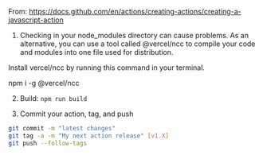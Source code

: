From: https://docs.github.com/en/actions/creating-actions/creating-a-javascript-action


1. Checking in your node_modules directory can cause problems. As an alternative, you can use a tool called @vercel/ncc to compile your code and modules into one file used for distribution.

Install vercel/ncc by running this command in your terminal.

npm i -g @vercel/ncc

2. Build: `npm run build`

3. Commit your action, tag, and push

```sh
git commit -m "latest changes"
git tag -a -m "My next action release" [v1.X]
git push --follow-tags
```
